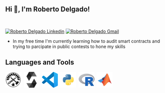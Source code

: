 ## Hi 👋, I'm Roberto Delgado! 

</br>

[![Roberto Delgado Linkedin](https://img.shields.io/badge/LinkedIn-0077B5?style=for-the-badge&logo=linkedin&logoColor=white)](https://www.linkedin.com/in/roberto-delgado-ferrezuelo-89b543215/)
[![Roberto Delgado Gmail](https://img.shields.io/badge/Gmail-D14836?style=for-the-badge&logo=gmail&logoColor=white)](mailto:robertodf99@gmail.com)

- In my free time I'm currently learning how to audit smart contracts and trying to parcipate in public contests to hone my skills

## Languages and Tools 
<div>
  <img width=50px src='https://raw.githubusercontent.com/foundry-rs/foundry/master/.github/logo.png'>&nbsp;
  <img width=50px src='https://raw.githubusercontent.com/devicons/devicon/6910f0503efdd315c8f9b858234310c06e04d9c0/icons/solidity/solidity-original.svg'>&nbsp;
  <img width=50px src="https://raw.githubusercontent.com/github/explore/80688e429a7d4ef2fca1e82350fe8e3517d3494d/topics/visual-studio-code/visual-studio-code.png">&nbsp;
  <img width=50px src="https://raw.githubusercontent.com/github/explore/80688e429a7d4ef2fca1e82350fe8e3517d3494d/topics/python/python.png">&nbsp;
  <img width=50px src='https://raw.githubusercontent.com/devicons/devicon/6910f0503efdd315c8f9b858234310c06e04d9c0/icons/r/r-original.svg'>&nbsp;
  <img width=50px src='https://raw.githubusercontent.com/devicons/devicon/6910f0503efdd315c8f9b858234310c06e04d9c0/icons/matlab/matlab-original.svg'>&nbsp;
</div>

</br>

